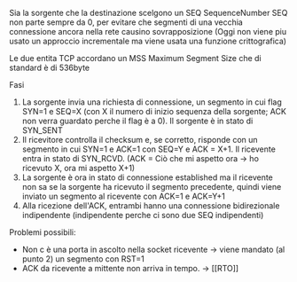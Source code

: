 Sia la sorgente che la destinazione scelgono un SEQ SequenceNumber 
SEQ non parte sempre da 0, per evitare che segmenti di una vecchia connessione ancora nella rete causino sovrapposizione
(Oggi non viene piu usato un approccio incrementale ma viene usata una funzione crittografica)

Le due entita TCP accordano un MSS Maximum Segment Size che di standard è di 536byte

Fasi
1. La sorgente invia una richiesta di connessione, un segmento in cui flag SYN=1 e SEQ=X (con X il numero di inizio sequenza della sorgente; ACK non verra guardato perche il flag è a 0). Il sorgente è in stato di SYN_SENT
2. Il ricevitore controlla il checksum e, se corretto, risponde con un segmento in cui SYN=1 e ACK=1 con SEQ=Y e ACK = X+1. Il ricevente entra in stato di SYN_RCVD. (ACK = Ciò che mi aspetto ora -> ho ricevuto X, ora mi aspetto X+1)
3. La sorgente è ora in stato di connessione established ma il ricevente non sa se la sorgente ha ricevuto il segmento precedente, quindi viene inviato un segmento al ricevente con ACK=1 e ACK=Y+1
4. Alla ricezione dell'ACK, entrambi hanno una connessione bidirezionale indipendente (indipendente perche ci sono due SEQ indipendenti)

Problemi possibili:
- Non c è una porta in ascolto nella socket ricevente -> viene mandato (al punto 2) un segmento con RST=1
- ACK da ricevente a mittente non arriva in tempo. -> [[RTO]]